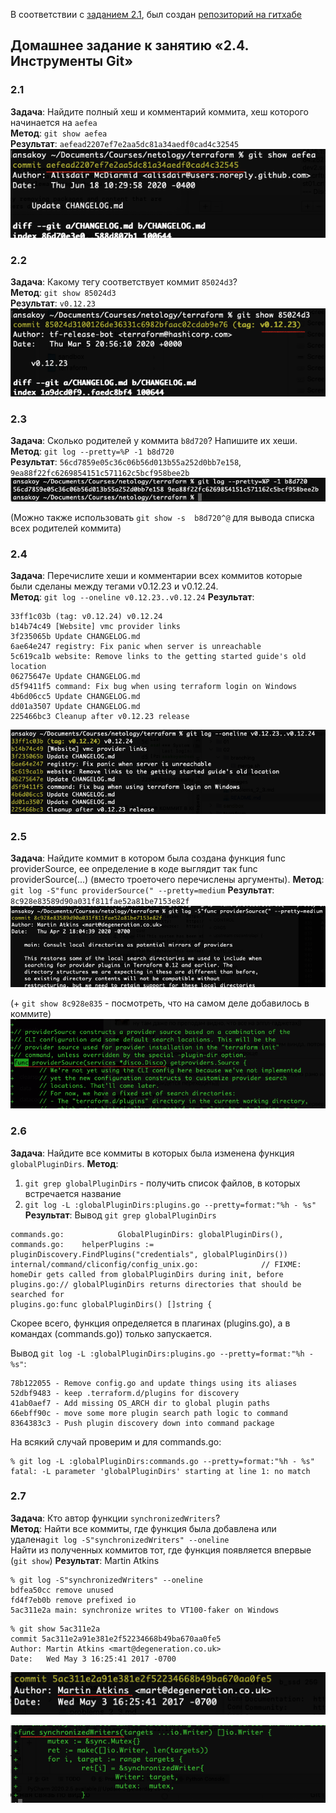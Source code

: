 В соответствии с [заданием 2.1](https://github.com/netology-code/sysadm-homeworks/tree/devsys10/02-git-01-vcs), 
был создан [репозиторий на гитхабе](https://github.com/ansakoy/devops-netology)

## Домашнее задание к занятию «2.4. Инструменты Git»
### 2.1
**Задача**: Найдите полный хеш и комментарий коммита, хеш которого начинается на `aefea`  
**Метод**: `git show aefea`  
**Результат**: `aefead2207ef7e2aa5dc81a34aedf0cad4c32545`  
![](images/full_hash.png)

### 2.2
**Задача**: Какому тегу соответствует коммит `85024d3`?  
**Метод**: `git show 85024d3`  
**Результат**: `v0.12.23`  
![](images/tag_name.png)

### 2.3
**Задача**: Сколько родителей у коммита `b8d720`? Напишите их хеши.  
**Метод**: `git log --pretty=%P -1 b8d720`  
**Результат**: `56cd7859e05c36c06b56d013b55a252d0bb7e158`, `9ea88f22fc6269854151c571162c5bcf958bee2b`  
![](images/parents.png)

(Можно также использовать `git show -s  b8d720^@` для вывода списка всех родителей коммита)

### 2.4
**Задача**: Перечислите хеши и комментарии всех коммитов которые были сделаны между тегами v0.12.23 и v0.12.24.  
**Метод**: `git log --oneline v0.12.23..v0.12.24`
**Результат**: 
```
33ff1c03b (tag: v0.12.24) v0.12.24
b14b74c49 [Website] vmc provider links
3f235065b Update CHANGELOG.md
6ae64e247 registry: Fix panic when server is unreachable
5c619ca1b website: Remove links to the getting started guide's old location
06275647e Update CHANGELOG.md
d5f9411f5 command: Fix bug when using terraform login on Windows
4b6d06cc5 Update CHANGELOG.md
dd01a3507 Update CHANGELOG.md
225466bc3 Cleanup after v0.12.23 release
```
![](images/three_dots.png)

### 2.5
**Задача**: Найдите коммит в котором была создана функция func providerSource, 
ее определение в коде выглядит так func providerSource(...) 
(вместо троеточего перечислены аргументы).
**Метод**: `git log -S"func providerSource(" --pretty=medium`
**Результат**: `8c928e83589d90a031f811fae52a81be7153e82f`
![](images/func.png)

(+ `git show 8c928e835` - посмотреть, что на самом деле добавилось в коммите)
![](images/func_code.png)

### 2.6
**Задача**: Найдите все коммиты в которых была изменена функция `globalPluginDirs`.
**Метод**:  
1. `git grep globalPluginDirs` - получить список файлов, в которых встречается название
1. `git log -L :globalPluginDirs:plugins.go --pretty=format:"%h - %s"`
**Результат**: 
Вывод `git grep globalPluginDirs`
```
commands.go:            GlobalPluginDirs: globalPluginDirs(),
commands.go:    helperPlugins := pluginDiscovery.FindPlugins("credentials", globalPluginDirs())
internal/command/cliconfig/config_unix.go:              // FIXME: homeDir gets called from globalPluginDirs during init, before
plugins.go:// globalPluginDirs returns directories that should be searched for
plugins.go:func globalPluginDirs() []string {
```
Скорее всего, функция определяется в плагинах (plugins.go), 
а в командах (commands.go)) только запускается.

Вывод `git log -L :globalPluginDirs:plugins.go --pretty=format:"%h - %s"`:
```
78b122055 - Remove config.go and update things using its aliases
52dbf9483 - keep .terraform.d/plugins for discovery
41ab0aef7 - Add missing OS_ARCH dir to global plugin paths
66ebff90c - move some more plugin search path logic to command
8364383c3 - Push plugin discovery down into command package
```

На всякий случай проверим и для commands.go:
```
% git log -L :globalPluginDirs:commands.go --pretty=format:"%h - %s"
fatal: -L parameter 'globalPluginDirs' starting at line 1: no match
```

### 2.7
**Задача**: Кто автор функции `synchronizedWriters`?  
**Метод**: Найти все коммиты, где функция была добавлена или удалена`git log -S"synchronizedWriters" --oneline`   
Найти из полученных коммитов тот, где функция появляется впервые (`git show`)
**Результат**:  Martin Atkins
```
% git log -S"synchronizedWriters" --oneline                               
bdfea50cc remove unused
fd4f7eb0b remove prefixed io
5ac311e2a main: synchronize writes to VT100-faker on Windows
```
```
% git show 5ac311e2a
commit 5ac311e2a91e381e2f52234668b49ba670aa0fe5
Author: Martin Atkins <mart@degeneration.co.uk>
Date:   Wed May 3 16:25:41 2017 -0700
```
![](images/author.png)

![](images/writers.png)
